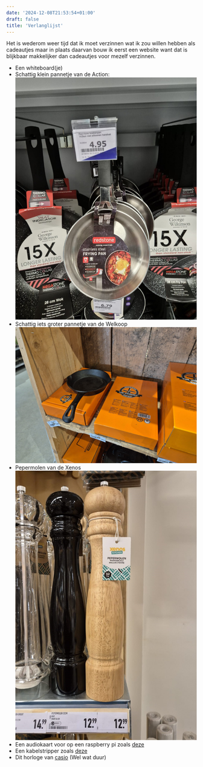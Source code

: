 ```yaml
---
date: '2024-12-08T21:53:54+01:00'
draft: false
title: 'Verlanglijst'
---
```

Het is wederom weer tijd dat ik moet verzinnen wat ik zou willen hebben als cadeautjes maar in plaats daarvan bouw ik eerst een website want dat is blijkbaar makkelijker dan cadeautjes voor mezelf verzinnen.

- Een whiteboard(je)
- Schattig klein pannetje van de Action:
![ActionPannetje](ActionPannetje.jpg)
- Schattig iets groter pannetje van de Welkoop
![WelkoopPannetje](WelkoopPannetje.jpg)
- Pepermolen van de Xenos
![Pepermolen](Pepermolen.jpg)
- Een audiokaart voor op een raspberry pi zoals [deze](https://www.sossolutions.nl/hifiberry-dac-plus-phone)
- Een kabelstripper zoals [deze](https://www.hornbach.nl/p/jokari-kabelstripper-super-4-plus-0-2-6-0-mm/10481079/)
- Dit horloge van [casio](https://www.casio.com/nl/watches/casio/product.AE-1200WHD-1AV/) (Wel wat duur)
